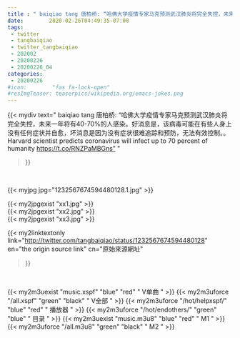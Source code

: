 ```yaml
---
title : " baiqiao tang 唐柏桥: “哈佛大学疫情专家马克预测武汉肺炎将完全失控，未来一年将有40-70%的人感染。好消息是，该病毒可能在有些人身上没有任何症状并自愈，坏消息是因为没有症状很难追踪和预防，无法有效控制。。Harvard scientist predicts coronavirus will infect up to 70 percent of humanity https://t.co/RNZPaMBGns”  "
date:        2020-02-26T04:49:35-07:00
tags:
 - twitter
 - tangbaiqiao
 - twitter_tangbaiqiao
 - 202002
 - 20200226
 - 20200226_04
categories:
 - 20200226
#icon:        "fas fa-lock-open"
#resImgTeaser: teaserpics/wikipedia.org/emacs-jokes.png
---
```


{{< mydiv text=" baiqiao tang 唐柏桥: “哈佛大学疫情专家马克预测武汉肺炎将完全失控，未来一年将有40-70%的人感染。好消息是，该病毒可能在有些人身上没有任何症状并自愈，坏消息是因为没有症状很难追踪和预防，无法有效控制。。Harvard scientist predicts coronavirus will infect up to 70 percent of humanity https://t.co/RNZPaMBGns”  "
>}}
<br>


 {{< myjpg jpg="1232567674594480128.1.jpg" >}}<br> 

{{< my2jpgexist "xx1.jpg" >}}<br>
{{< my2jpgexist "xx2.jpg" >}}<br>
{{< my2jpgexist "xx3.jpg" >}}<br>


{{< my2linktextonly link="http://twitter.com/tangbaiqiao/status/1232567674594480128"
en="the origin source link" cn="原始來源網址"
>}}


<br>

{{< my2m3uexist "music.xspf"        "blue"   "red"    " V单曲 " >}} {{< my2m3uforce "/all.xspf"         "green"  "black"  " V全部 " >}} {{< my2m3uforce "/hot/helpxspf/"    "blue"   "red"    " 播放器 " >}} {{< my2m3uforce "/hot/endothers/"   "green"  "blue"   " 目录 " >}} {{< my2m3uexist "music.m3u8"        "blue"   "red"    " M1 " >}} {{< my2m3uforce "/all.m3u8"         "green"  "black"  " M2 " >}} 
